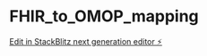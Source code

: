 # FHIR_to_OMOP_mapping

[Edit in StackBlitz next generation editor ⚡️](https://stackblitz.com/~/github.com/prabathjayatissa/FHIR_to_OMOP_mapping)